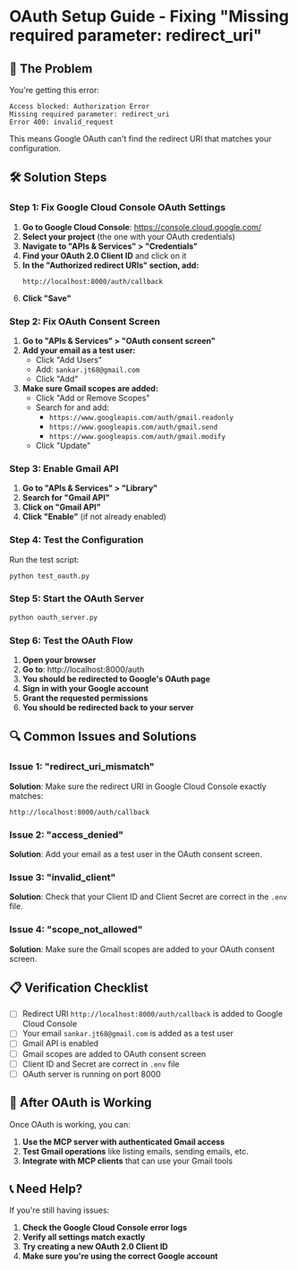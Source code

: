 # OAuth Setup Guide - Fixing "Missing required parameter: redirect_uri"

## 🔧 **The Problem**

You're getting this error:

```
Access blocked: Authorization Error
Missing required parameter: redirect_uri
Error 400: invalid_request
```

This means Google OAuth can't find the redirect URI that matches your configuration.

## 🛠️ **Solution Steps**

### **Step 1: Fix Google Cloud Console OAuth Settings**

1. **Go to Google Cloud Console**: https://console.cloud.google.com/
2. **Select your project** (the one with your OAuth credentials)
3. **Navigate to "APIs & Services" > "Credentials"**
4. **Find your OAuth 2.0 Client ID** and click on it
5. **In the "Authorized redirect URIs" section, add:**
   ```
   http://localhost:8000/auth/callback
   ```
6. **Click "Save"**

### **Step 2: Fix OAuth Consent Screen**

1. **Go to "APIs & Services" > "OAuth consent screen"**
2. **Add your email as a test user:**
   - Click "Add Users"
   - Add: `sankar.jt68@gmail.com`
   - Click "Add"
3. **Make sure Gmail scopes are added:**
   - Click "Add or Remove Scopes"
   - Search for and add:
     - `https://www.googleapis.com/auth/gmail.readonly`
     - `https://www.googleapis.com/auth/gmail.send`
     - `https://www.googleapis.com/auth/gmail.modify`
   - Click "Update"

### **Step 3: Enable Gmail API**

1. **Go to "APIs & Services" > "Library"**
2. **Search for "Gmail API"**
3. **Click on "Gmail API"**
4. **Click "Enable"** (if not already enabled)

### **Step 4: Test the Configuration**

Run the test script:

```bash
python test_oauth.py
```

### **Step 5: Start the OAuth Server**

```bash
python oauth_server.py
```

### **Step 6: Test the OAuth Flow**

1. **Open your browser**
2. **Go to**: http://localhost:8000/auth
3. **You should be redirected to Google's OAuth page**
4. **Sign in with your Google account**
5. **Grant the requested permissions**
6. **You should be redirected back to your server**

## 🔍 **Common Issues and Solutions**

### **Issue 1: "redirect_uri_mismatch"**

**Solution**: Make sure the redirect URI in Google Cloud Console exactly matches:

```
http://localhost:8000/auth/callback
```

### **Issue 2: "access_denied"**

**Solution**: Add your email as a test user in the OAuth consent screen.

### **Issue 3: "invalid_client"**

**Solution**: Check that your Client ID and Client Secret are correct in the `.env` file.

### **Issue 4: "scope_not_allowed"**

**Solution**: Make sure the Gmail scopes are added to your OAuth consent screen.

## 📋 **Verification Checklist**

- [ ] Redirect URI `http://localhost:8000/auth/callback` is added to Google Cloud Console
- [ ] Your email `sankar.jt68@gmail.com` is added as a test user
- [ ] Gmail API is enabled
- [ ] Gmail scopes are added to OAuth consent screen
- [ ] Client ID and Secret are correct in `.env` file
- [ ] OAuth server is running on port 8000

## 🚀 **After OAuth is Working**

Once OAuth is working, you can:

1. **Use the MCP server with authenticated Gmail access**
2. **Test Gmail operations** like listing emails, sending emails, etc.
3. **Integrate with MCP clients** that can use your Gmail tools

## 📞 **Need Help?**

If you're still having issues:

1. **Check the Google Cloud Console error logs**
2. **Verify all settings match exactly**
3. **Try creating a new OAuth 2.0 Client ID**
4. **Make sure you're using the correct Google account**
